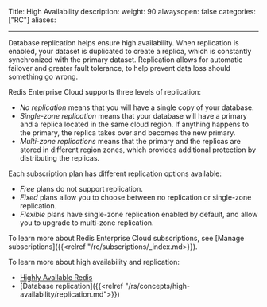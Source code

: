 Title: High Availability
description:
weight: 90
alwaysopen: false
categories: ["RC"]
aliases: 

---

Database replication helps ensure high availability. When replication is enabled, your dataset is duplicated to create a replica, which is constantly synchronized with the primary dataset. Replication allows for automatic failover and greater fault tolerance, to help prevent data loss should something go wrong. 

Redis Enterprise Cloud supports three levels of replication:

- _No replication_ means that you will have a single copy of your database.
- _Single-zone replication_ means that your database will have a primary and a replica located in the same cloud region. If anything happens to the primary, the replica takes over and becomes the new primary.
- _Multi-zone replications_ means that the primary and the replicas are stored in different region zones, which provides additional protection by distributing the replicas.

Each subscription plan has different replication options available:

- _Free_ plans do not support replication.
- _Fixed_ plans allow you to choose between no replication or single-zone replication.
- _Flexible_ plans have single-zone replication enabled by default, and allow you to upgrade to multi-zone replication. 

To learn more about Redis Enterprise Cloud subscriptions, see [Manage subscriptions]({{<relref "/rc/subscriptions/_index.md>}}).

To learn more about high availability and replication:
- [Highly Available Redis](https://redislabs.com/redis-enterprise/technology/highly-available-redis/)
- [Database replication]({{<relref "/rs/concepts/high-availability/replication.md">}})

